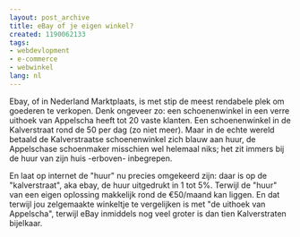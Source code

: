 ```yaml
---
layout: post_archive
title: eBay of je eigen winkel?
created: 1190062133
tags:
- webdevlopment
- e-commerce
- webwinkel
lang: nl
---
```

Ebay, of in Nederland Marktplaats, is met stip de meest rendabele plek om goederen te verkopen. Denk ongeveer zo: een schoenenwinkel in een verre uithoek van Appelscha heeft tot 20 vaste klanten. Een schoenenwinkel in de Kalverstraat rond de 50 per dag (zo niet meer). Maar in de echte wereld betaald de Kalverstraatse schoenenwinkel zich blauw aan huur, de Appelschase schoenmaker misschien wel helemaal niks; het zit immers bij de huur van zijn huis -erboven- inbegrepen.

En laat op internet de "huur" nu precies omgekeerd zijn: daar is op de "kalverstraat", aka ebay, de huur uitgedrukt in 1 tot 5%. Terwijl de "huur" van een eigen oplossing makkelijk rond de €50/maand kan liggen. En dat terwijl jou zelgemaakte winkeltje te vergelijken is met "de uithoek van Appelscha", terwijl eBay inmiddels nog veel groter is dan tien Kalverstraten bijelkaar.
